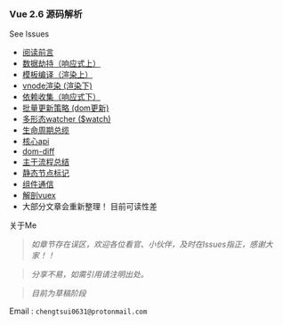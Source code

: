 ### Vue  2.6 源码解析

See lssues

- [阅读前言](https://github.com/chengtsui/blog/issues/1)
- [数据劫持（响应式上）](https://github.com/chengtsui/blog/issues/3)
- [模板编译（渲染上）](https://github.com/chengtsui/blog/issues/5)
- [vnode渲染 (渲染下)](https://github.com/chengtsui/blog/issues/6)
- [依赖收集（响应式下）](https://github.com/chengtsui/blog/issues/4)
- [批量更新策略 (dom更新)](https://github.com/chengtsui/blog/issues/7)
- [多形态watcher ($watch)](https://github.com/chengtsui/blog/issues/8)
- [生命周期总缆](https://github.com/chengtsui/blog/issues/10)
- [核心api](https://github.com/chengtsui/blog/issues/9)
- [dom-diff](https://github.com/chengtsui/blog/issues/12)
- [主干流程总结](https://github.com/chengtsui/blog/issues/13)
- [静态节点标记](https://github.com/chengtsui/blog/issues/11)
- [组件通信](https://github.com/chengtsui/blog/issues/15)
- [解剖vuex](https://github.com/chengtsui/blog/issues/16)
- 大部分文章会重新整理！ 目前可读性差

关于Me

> *如章节存在误区，欢迎各位看官、小伙伴，及时在lssues指正，感谢大家！！*

> *分享不易，如需引用请注明出处。*

> *目前为草稿阶段*

Email :  `chengtsui0631@protonmail.com`










